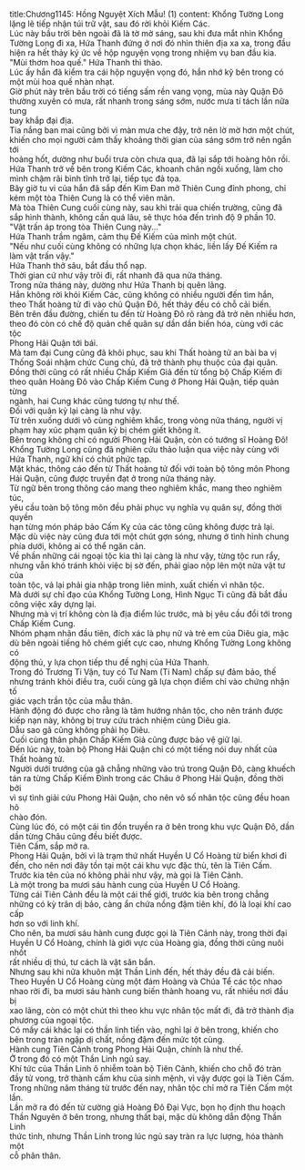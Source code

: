 title:Chương1145: Hồng Nguyệt Xích Mẫu! (1)
content:
Khổng Tường Long lặng lẽ tiếp nhận túi trữ vật, sau đó rời khỏi Kiếm Các.<br>Lúc này bầu trời bên ngoài đã là tờ mờ sáng, sau khi đưa mắt nhìn Khổng<br>Tường Long đi xa, Hứa Thanh đứng ở nơi đó nhìn thiên địa xa xa, trong đầu<br>hiện ra hết thảy ký ức về hộp nguyện vọng trong nhiệm vụ ban đầu kia.<br>"Mùi thơm hoa quế." Hứa Thanh thì thào.<br>Lúc ấy hắn đã kiểm tra cái hộp nguyện vọng đó, hắn nhớ kỹ bên trong có<br>một mùi hoa quế nhàn nhạt.<br>Giờ phút này trên bầu trời có tiếng sấm rền vang vọng, mùa này Quận Đô<br>thường xuyên có mưa, rất nhanh trong sáng sớm, nước mưa tí tách lần nữa tung<br>bay khắp đại địa.<br>Tia nắng ban mai cũng bởi vì màn mưa che đậy, trở nên lờ mờ hơn một chút,<br>khiến cho mọi người cảm thấy khoảng thời gian của sáng sớm trở nên ngắn tới<br>hoảng hốt, dường như buổi trưa còn chưa qua, đã lại sắp tới hoàng hôn rồi.<br>Hứa Thanh trở về bên trong Kiếm Các, khoanh chân ngồi xuống, làm cho<br>mình chậm rãi bình tĩnh trở lại, tiếp tục đả tọa.<br>Bây giờ tu vi của hắn đã sắp đến Kim Đan mở Thiên Cung đỉnh phong, chỉ<br>kém một tòa Thiên Cung là có thể viên mãn.<br>Mà tòa Thiên Cung cuối cùng này, sau khi trải qua chiến trường, cũng đã<br>sắp hình thành, không cần quá lâu, sẽ thực hóa đến trình độ 9 phần 10.<br>"Vật trấn áp trong tòa Thiên Cung này..."<br>Hứa Thanh trầm ngâm, cảm thụ Đế Kiếm của mình một chút.<br>"Nếu như cuối cùng không có những lựa chọn khác, liền lấy Đế Kiếm ra<br>làm vật trấn vậy."<br>Hứa Thanh thở sâu, bắt đầu thổ nạp.<br>Thời gian cứ như vậy trôi đi, rất nhanh đã qua nửa tháng.<br>Trong nửa tháng này, dường như Hứa Thanh bị quên lãng.<br>Hắn không rời khỏi Kiếm Các, cũng không có nhiều người đến tìm hắn,<br>theo Thất hoàng tử đi vào chủ Quận Đô, hết thảy đều có chỗ cải biến.<br>Bên trên đầu đường, chiến tu đến từ Hoàng Đô rõ ràng đã trở nên nhiều hơn,<br>theo đó còn có chế độ quản chế quân sự dần dần biến hóa, cùng với các tộc<br>Phong Hải Quận tới bái.<br>Mà tam đại Cung cũng đã khôi phục, sau khi Thất hoàng tử an bài ba vị<br>Thống Soái nhậm chức Cung chủ, đã trở thành phụ thuộc của đại quân.<br>Đồng thời cũng có rất nhiều Chấp Kiếm Giả đến từ tổng bộ Chấp Kiếm đi<br>theo quân Hoàng Đô vào Chấp Kiếm Cung ở Phong Hải Quận, tiếp quản từng<br>ngành, hai Cung khác cũng tương tự như thế.<br>Đối với quân kỷ lại càng là như vậy.<br>Từ trên xuống dưới vô cùng nghiêm khắc, trong vòng nửa tháng, người vị<br>phạm hay xúc phạm quân kỷ bị chém giết không ít.<br>Bên trong không chỉ có người Phong Hải Quận, còn có tướng sĩ Hoàng Đô!<br>Khổng Tường Long cũng đã nghiên cứu thảo luận qua việc này cùng với<br>Hứa Thanh, ngữ khí có chút phức tạp.<br>Mặt khác, thông cáo đến từ Thất hoàng tử đối với toàn bộ tông môn Phong<br>Hải Quận, cũng được truyền đạt ở trong nửa tháng này.<br>Từ ngữ bên trong thông cáo mang theo nghiêm khắc, mang theo nghiêm túc,<br>yêu cầu toàn bộ tông môn đều phải phục vụ nghĩa vụ quân sự, đồng thời quyền<br>hạn từng món pháp bảo Cấm Kỵ của các tông cũng không được trả lại.<br>Mặc dù việc này cũng đưa tới một chút gợn sóng, nhưng ở tình hình chung<br>phía dưới, không ai có thể ngăn cản.<br>Về phần những cái ngoại tộc kia thì lại càng là như vậy, từng tộc run rẩy,<br>nhưng vẫn khó tránh khỏi việc bị sờ đến, phải giao nộp lên một nửa vật tư của<br>toàn tộc, vả lại phải gia nhập trong liên minh, xuất chiến vì nhân tộc.<br>Mà dưới sự chỉ đạo của Khổng Tường Long, Hình Ngục Ti cũng đã bắt đầu<br>công việc xây dựng lại.<br>Nhưng mà vị trí không còn là địa điểm lúc trước, mà bị yêu cầu đổi tới trong<br>Chấp Kiếm Cung.<br>Nhóm phạm nhân đầu tiên, đích xác là phụ nữ và trẻ em của Diêu gia, mặc<br>dù bên ngoài tiếng hô chém giết cực cao, nhưng Khổng Tường Long không có<br>động thủ, y lựa chọn tiếp thu đề nghị của Hứa Thanh.<br>Trong đó Trương Ti Vận, tuy có Tư Nam (Ti Nam) chấp sự đảm bảo, thế<br>nhưng tránh khỏi điều tra, cuối cùng gã lựa chọn điểm chỉ vào chứng nhận tố<br>giác vạch trần tộc của mẫu thân.<br>Hành động đó được cho rằng là tâm hướng nhân tộc, cho nên tránh được<br>kiếp nạn này, không bị truy cứu trách nhiệm cùng Diêu gia.<br>Dẫu sao gã cũng không phải họ Diêu.<br>Cuối cùng thân phận Chấp Kiếm Giả cũng được bảo vệ giữ lại.<br>Đến lúc này, toàn bộ Phong Hải Quận chỉ có một tiếng nói duy nhất của<br>Thất hoàng tử.<br>Người dưới trướng của gã chẳng những vào trú trong Quận Đô, càng khuếch<br>tán ra từng Chấp Kiếm Đình trong các Châu ở Phong Hải Quận, đồng thời bởi<br>vì sự tình giải cứu Phong Hải Quận, cho nên vô số nhân tộc cũng đều hoan hô<br>chào đón.<br>Cùng lúc đó, có một cái tìn đồn truyền ra ở bên trong khu vực Quận Đô, dần<br>dần từng Châu cũng đều biết được.<br>Tiên Cấm, sắp mở ra.<br>Phong Hải Quận, bởi vì là trạm thứ nhất Huyền U Cổ Hoàng từ biển khơi đi<br>đến, cho nên nơi đây tồn tại một cái khu vực đặc thù, tên là Tiên Cấm.<br>Trước kia tên của nó không phải như vậy, mà gọi là Tiên Cảnh.<br>Là một trong ba mươi sáu hành cung của Huyền U Cổ Hoàng.<br>Từng cái Tiên Cảnh đều là một cái thế giới, trước kia bên trong chẳng<br>những có kỳ trân dị bảo, càng ẩn chứa nồng đậm tiên khí, đó là loại khí cao cấp<br>hơn so với linh khí.<br>Cho nên, ba mươi sáu hành cung được gọi là Tiên Cảnh này, trong thời đại<br>Huyền U Cổ Hoàng, chính là giới vực của Hoàng gia, đồng thời cũng nuôi nhốt<br>rất nhiều dị thú, tư cách là vật săn bắn.<br>Nhưng sau khi nửa khuôn mặt Thần Linh đến, hết thảy đều đã cải biến.<br>Theo Huyền U Cổ Hoàng cùng một đám Hoàng và Chúa Tể các tộc nhao<br>nhao rời đi, ba mươi sáu hành cung biến thành hoang vu, rất nhiều nơi đầu bị<br>xao lãng, còn có một chút thì theo khu vực nhân tộc mất đi, đã trở thành địa<br>phương của ngoại tộc.<br>Có mấy cái khác lại có thần linh tiến vào, nghỉ lại ở bên trong, khiến cho<br>bên trong tràn ngập dị chất, nồng đậm đến mức tột cùng.<br>Hành cung Tiên Cảnh trong Phong Hải Quận, chính là như thế.<br>Ở trong đó có một Thần Linh ngủ say.<br>Khí tức của Thần Linh ô nhiễm toàn bộ Tiên Cảnh, khiến cho chỗ đó tràn<br>đầy tử vong, trở thành cấm khu của sinh mệnh, vì vậy được gọi là Tiên Cấm.<br>Trong những năm tháng từ trước đến nay, nhân tộc chỉ mở ra Tiên Cấm một<br>lần.<br>Lần mở ra đó đến từ cường giả Hoàng Đô Đại Vực, bọn họ định thu hoạch<br>Thần Nguyên ở bên trong, nhưng thất bại, mặc dù không dẫn động Thần Linh<br>thức tỉnh, nhưng Thần Linh trong lúc ngủ say tràn ra lực lượng, hóa thành một<br>cỗ phân thân.